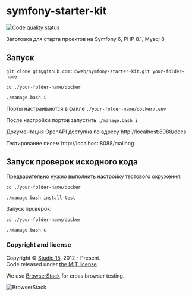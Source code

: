 # symfony-starter-kit

[![Code quality status](https://github.com/15web/symfony-starter-kit/actions/workflows/check-code-quality.yml/badge.svg)](https://github.com/15web/symfony-starter-kit/actions)

Заготовка для старта проектов на Symfony 6, PHP 8.1, Mysql 8

## Запуск

```shell
git clone git@github.com:15web/symfony-starter-kit.git your-folder-name

cd ./your-folder-name/docker

./manage.bash i

```

Порты настраиваются в файле `./your-folder-name/docker/.env`

После настройки портов запустить `./manage.bash i`

Документация OpenAPI доступна по адресу http://localhost:8088/docs

Тестирование писем http://localhost:8088/mailhog

## Запуск проверок исходного кода

Предварительно нужно выполнить настройку тестового окружения:
```shell
cd ./your-folder-name/docker

./manage.bash install-test
```
Запуск проверок:
```shell
cd ./your-folder-name/docker

./manage.bash c
```

### Copyright and license

Copyright © [Studio 15](http://15web.ru), 2012 - Present.   
Code released under [the MIT license](https://opensource.org/licenses/MIT).

We use [BrowserStack](https://www.browserstack.com/) for cross browser testing.

![BrowserStack](http://15web.github.io/web-accessibility/images/browserstack_logo.png)
